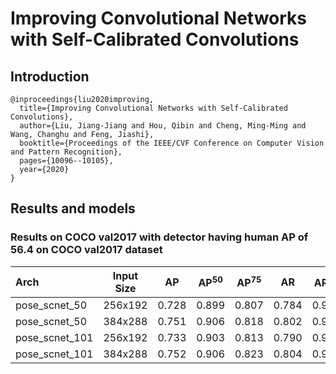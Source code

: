 # Improving Convolutional Networks with Self-Calibrated Convolutions

## Introduction
```
@inproceedings{liu2020improving,
  title={Improving Convolutional Networks with Self-Calibrated Convolutions},
  author={Liu, Jiang-Jiang and Hou, Qibin and Cheng, Ming-Ming and Wang, Changhu and Feng, Jiashi},
  booktitle={Proceedings of the IEEE/CVF Conference on Computer Vision and Pattern Recognition},
  pages={10096--10105},
  year={2020}
}
```

## Results and models

### Results on COCO val2017 with detector having human AP of 56.4 on COCO val2017 dataset

| Arch | Input Size | AP | AP<sup>50</sup> | AP<sup>75</sup> | AR | AR<sup>50</sup> | ckpt | log |
| :----------------- | :-----------: | :------: | :------: | :------: | :------: | :------: |:------: |:------: |
| pose_scnet_50   | 256x192 | 0.728 | 0.899 | 0.807 | 0.784 | 0.938 | [ckpt](https://openmmlab.oss-cn-hangzhou.aliyuncs.com/mmpose/top_down/scnet/scnet50_coco_256x192-6920f829_20200709.pth) | [log](https://openmmlab.oss-cn-hangzhou.aliyuncs.com/mmpose/top_down/scnet/scnet50_coco_256x192_20200709.log.json) |
| pose_scnet_50   | 384x288 | 0.751 | 0.906 | 0.818 | 0.802 | 0.943 | [ckpt](https://openmmlab.oss-cn-hangzhou.aliyuncs.com/mmpose/top_down/scnet/scnet50_coco_384x288-9cacd0ea_20200709.pth) | [log](https://openmmlab.oss-cn-hangzhou.aliyuncs.com/mmpose/top_down/scnet/scnet50_coco_384x288_20200709.log.json) |
| pose_scnet_101  | 256x192 | 0.733 | 0.903 | 0.813 | 0.790 | 0.941 | [ckpt](https://openmmlab.oss-cn-hangzhou.aliyuncs.com/mmpose/top_down/scnet/scnet101_coco_256x192-6d348ef9_20200709.pth) | [log](https://openmmlab.oss-cn-hangzhou.aliyuncs.com/mmpose/top_down/scnet/scnet101_coco_256x192_20200709.log.json) |
| pose_scnet_101  | 384x288 | 0.752 | 0.906 | 0.823 | 0.804 | 0.943 | [ckpt](https://openmmlab.oss-cn-hangzhou.aliyuncs.com/mmpose/top_down/scnet/scnet101_coco_384x288-0b6e631b_20200709.pth) | [log](https://openmmlab.oss-cn-hangzhou.aliyuncs.com/mmpose/top_down/scnet/scnet101_coco_384x288_20200709.log.json) |
